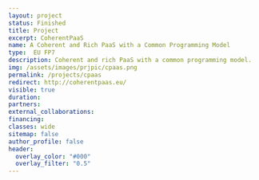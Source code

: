 ```yaml
---
layout: project
status: Finished
title: Project
excerpt: CoherentPaaS
name: A Coherent and Rich PaaS with a Common Programming Model
type:  EU FP7
description: Coherent and rich PaaS with a common programming model.
img: /assets/images/prjpic/cpaas.png
permalink: /projects/cpaas
redirect: http://coherentpaas.eu/
visible: true
duration:
partners:
external_collaborations:
financing:
classes: wide
sitemap: false
author_profile: false
header:
  overlay_color: "#000"
  overlay_filter: "0.5"
---
```

